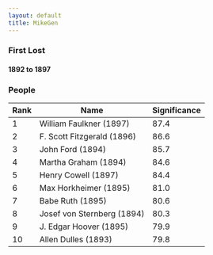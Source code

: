 ```yaml
---
layout: default
title: MikeGen
---
```

### First Lost
#### 1892 to 1897

### People

Rank | Name                                  | Significance 
---- | ------------------------------------- | -------- 
1    | William Faulkner (1897)               | 87.4    
2    | F. Scott Fitzgerald (1896)            | 86.6   
3    | John Ford (1894)                      | 85.7    
4    | Martha Graham (1894)                  | 84.6   
5    | Henry Cowell (1897)                   | 84.4    
6    | Max Horkheimer (1895)                 | 81.0    
7    | Babe Ruth (1895)                      | 80.6    
8    | Josef von Sternberg (1894)            | 80.3 
9    | J. Edgar Hoover (1895)                | 79.9    
10   | Allen Dulles (1893)                   | 79.8 

